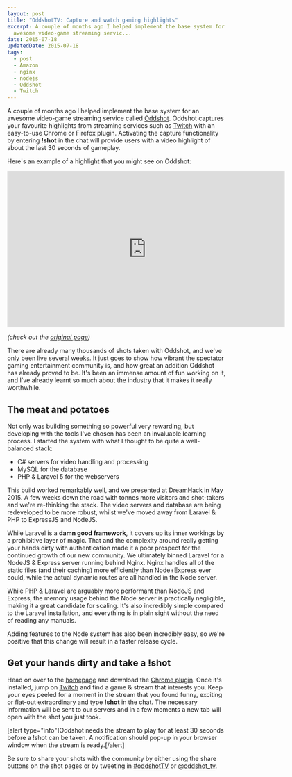 ```yaml
---
layout: post
title: "OddshotTV: Capture and watch gaming highlights"
excerpt: A couple of months ago I helped implement the base system for an
  awesome video-game streaming servic...
date: 2015-07-18
updatedDate: 2015-07-18
tags:
  - post
  - Amazon
  - nginx
  - nodejs
  - Oddshot
  - Twitch
---
```


A couple of months ago I helped implement the base system for an awesome video-game streaming service called [Oddshot](http://oddshot.tv/). Oddshot captures your favourite highlights from streaming services such as [Twitch](http://www.twitch.tv/) with an easy-to-use Chrome or Firefox plugin. Activating the capture functionality by entering **!shot** in the chat will provide users with a video highlight of about the last 30 seconds of gameplay.

Here's an example of a highlight that you might see on Oddshot:

<iframe src="http://oddshot.tv/shot/LIRIK_589_201507102303143797/embed" width="640" height="360" frameborder="0"></iframe>

_(check out the [original page](http://oddshot.tv/shot/LIRIK_589_201507102303143797))_

There are already many thousands of shots taken with Oddshot, and we've only been live several weeks. It just goes to show how vibrant the spectator gaming entertainment community is, and how great an addition Oddshot has already proved to be. It's been an immense amount of fun working on it, and I've already learnt so much about the industry that it makes it really worthwhile.

## The meat and potatoes

Not only was building something so powerful very rewarding, but developing with the tools I've chosen has been an invaluable learning process. I started the system with what I thought to be quite a well-balanced stack:

*   C# servers for video handling and processing
*   MySQL for the database
*   PHP &amp; Laravel 5 for the webservers

This build worked remarkably well, and we presented at [DreamHack](http://www.dreamhack.se/) in May 2015\. A few weeks down the road with tonnes more visitors and shot-takers and we're re-thinking the stack. The video servers and database are being redeveloped to be more robust, whilst we've moved away from Laravel &amp; PHP to ExpressJS and NodeJS.

While Laravel is a **damn good framework**, it covers up its inner workings by a prohibitive layer of magic. That and the complexity around really getting your hands dirty with authentication made it a poor prospect for the continued growth of our new community. We ultimately binned Laravel for a NodeJS &amp; Express server running behind Nginx. Nginx handles all of the static files (and their caching) more efficiently than Node+Express ever could, while the actual dynamic routes are all handled in the Node server.

While PHP &amp; Laravel are arguably more performant than NodeJS and Express, the memory usage behind the Node server is practically negligible, making it a great candidate for scaling. It's also incredibly simple compared to the Laravel installation, and everything is in plain sight without the need of reading any manuals.

Adding features to the Node system has also been incredibly easy, so we're positive that this change will result in a faster release cycle.

## Get your hands dirty and take a !shot

Head on over to the [homepage](http://oddshot.tv/) and download the [Chrome plugin](https://chrome.google.com/webstore/detail/oddshot/olnoeeagkgpkplnhmnnlgodjnjgckhja?authuser=2). Once it's installed, jump on [Twitch](http://www.twitch.tv/) and find a game &amp; stream that interests you. Keep your eyes peeled for a moment in the stream that you found funny, exciting or flat-out extraordinary and type **!shot** in the chat. The necessary information will be sent to our servers and in a few moments a new tab will open with the shot you just took.

[alert type="info"]Oddshot needs the stream to play for at least 30 seconds before a !shot can be taken. A notification should pop-up in your browser window when the stream is ready.[/alert]

Be sure to share your shots with the community by either using the share buttons on the shot pages or by tweeting in [#oddshotTV](https://twitter.com/hashtag/oddshotTV) or [@oddshot_tv](https://twitter.com/oddshot_tv).
